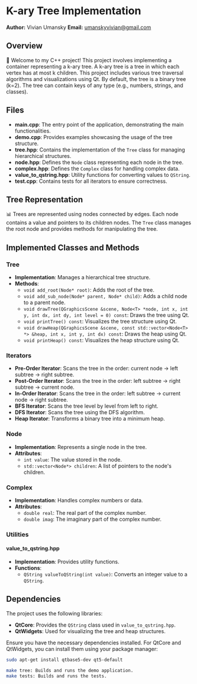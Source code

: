 # K-ary Tree Implementation

**Author:** Vivian Umansky
**Email:** umanskyvivian@gmail.com

## Overview

👋 Welcome to my C++ project! This project involves implementing a container representing a k-ary tree. A k-ary tree is a tree in which each vertex has at most k children. This project includes various tree traversal algorithms and visualizations using Qt. By default, the tree is a binary tree (k=2). The tree can contain keys of any type (e.g., numbers, strings, and classes).

## Files

- **main.cpp**: The entry point of the application, demonstrating the main functionalities.
- **demo.cpp**: Provides examples showcasing the usage of the tree structure.
- **tree.hpp**: Contains the implementation of the `Tree` class for managing hierarchical structures.
- **node.hpp**: Defines the `Node` class representing each node in the tree.
- **complex.hpp**: Defines the `Complex` class for handling complex data.
- **value_to_qstring.hpp**: Utility functions for converting values to `QString`.
- **test.cpp**: Contains tests for all iterators to ensure correctness.


## Tree Representation

📊 Trees are represented using nodes connected by edges. Each node contains a value and pointers to its children nodes. The `Tree` class manages the root node and provides methods for manipulating the tree.

## Implemented Classes and Methods

### Tree

- **Implementation**: Manages a hierarchical tree structure.
- **Methods**:
  - `void add_root(Node* root)`: Adds the root of the tree.
  - `void add_sub_node(Node* parent, Node* child)`: Adds a child node to a parent node.
  - `void drawTree(QGraphicsScene &scene, Node<T> *node, int x, int y, int dx, int dy, int level = 0) const`: Draws the tree using Qt.
  - `void printTree() const`: Visualizes the tree structure using Qt.
  - `void drawHeap(QGraphicsScene &scene, const std::vector<Node<T> *> &heap, int x, int y, int dx) const`: Draws the heap using Qt.
  - `void printHeap() const`: Visualizes the heap structure using Qt.

### Iterators

- **Pre-Order Iterator**: Scans the tree in the order: current node -> left subtree -> right subtree.
- **Post-Order Iterator**: Scans the tree in the order: left subtree -> right subtree -> current node.
- **In-Order Iterator**: Scans the tree in the order: left subtree -> current node -> right subtree.
- **BFS Iterator**: Scans the tree level by level from left to right.
- **DFS Iterator**: Scans the tree using the DFS algorithm.
- **Heap Iterator**: Transforms a binary tree into a minimum heap.

### Node

- **Implementation**: Represents a single node in the tree.
- **Attributes**:
  - `int value`: The value stored in the node.
  - `std::vector<Node*> children`: A list of pointers to the node's children.

### Complex

- **Implementation**: Handles complex numbers or data.
- **Attributes**:
  - `double real`: The real part of the complex number.
  - `double imag`: The imaginary part of the complex number.

### Utilities

#### value_to_qstring.hpp

- **Implementation**: Provides utility functions.
- **Functions**:
  - `QString valueToQString(int value)`: Converts an integer value to a `QString`.


## Dependencies

The project uses the following libraries:

- **QtCore**: Provides the `QString` class used in `value_to_qstring.hpp`.
- **QtWidgets**: Used for visualizing the tree and heap structures.

Ensure you have the necessary dependencies installed. For QtCore and QtWidgets, you can install them using your package manager:

```sh
sudo apt-get install qtbase5-dev qt5-default

make tree: Builds and runs the demo application.
make tests: Builds and runs the tests.
